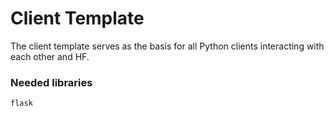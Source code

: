 # Client Template

The client template serves as the basis for all Python clients interacting with each 
other and HF. 

### Needed libraries
```
flask
```